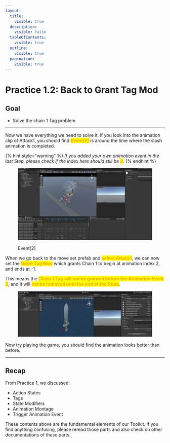 ```yaml
---
layout:
  title:
    visible: true
  description:
    visible: false
  tableOfContents:
    visible: true
  outline:
    visible: true
  pagination:
    visible: true
---
```


# Practice 1.2: Back to Grant Tag Mod

## Goal

* Solve the chain 1 Tag problem

***

Now we have everything we need to solve it. If you look into the animation clip of Attack1, you should find <mark style="color:orange;">**Event\[2]**</mark> is around the time where the slash animation is completed.

{% hint style="warning" %}
_If you added your own animation event in the last Step, please check if the index here should still be <mark style="color:orange;">**2**</mark>._
{% endhint %}

<figure><img src="../../.gitbook/assets/image (51).png" alt=""><figcaption><p>Event[2]</p></figcaption></figure>

When we go back to the move set prefab and <mark style="color:orange;">**select Attack1**</mark>, we can now set the <mark style="color:orange;">**Grant Tag Mod**</mark> which grants Chain 1 to begin at animation index 2, and ends at -1.&#x20;

This means the <mark style="color:orange;">**Chain 1 Tag will not be granted before the Animation Event 2**</mark>, and it will <mark style="color:orange;">**not be removed until the end of the State**</mark>.

<figure><img src="../../.gitbook/assets/image (52).png" alt=""><figcaption></figcaption></figure>

Now try playing the game, you should find the animation looks better than before.

***

## Recap

From Practice 1, we discussed:

* Action States
* Tags
* State Modifiers
* Animation Montage
* Trigger Animation Event

These contents above are the fundamental elements of our Toolkit. If you find anything confusing, please reread those parts and also check on other documentations of these parts.

